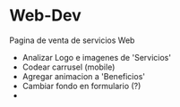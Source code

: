 # Web-Dev
Pagina de venta de servicios Web


- Analizar Logo e imagenes de 'Servicios'
- Codear carrusel (mobile)
- Agregar animacion a 'Beneficios'
- Cambiar fondo en formulario (?)
- 
